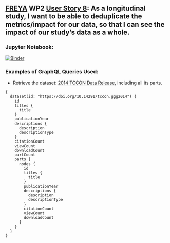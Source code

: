 ## [FREYA](https://www.project-freya.eu/en) WP2 [User Story 8](https://github.com/datacite/freya/issues/38): As a longitudinal study, I want to be able to deduplicate the metrics/impact for our data, so that I can see the impact of our study’s data as a whole.
                   
### Jupyter Notebook:
[![Binder](https://mybinder.org/badge_logo.svg)](https://mybinder.org/v2/gh/datacite/pidgraph-notebooks-python/master?filepath=user-story-8-impacts-of-data%2Fpy-impacts-of-data-with-output.ipynb)

### Examples of GraphQL Queries Used:
* Retrieve the dataset: [2014 TCCON Data Release](https://doi.org/10.14291/tccon.ggg2014), including all its parts.

```
{
  dataset(id: "https://doi.org/10.14291/tccon.ggg2014") {
    id
    titles {
      title
    }
    publicationYear
    descriptions {
      description
      descriptionType
    }
    citationCount
    viewCount
    downloadCount
    partCount
    parts {
      nodes {
        id
        titles {
          title
        }
        publicationYear
        descriptions {
          description
          descriptionType
        }
        citationCount
        viewCount
        downloadCount
      }
    }
  }
}

```
